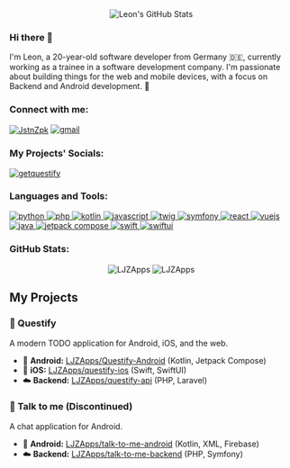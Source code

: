 <div align="center">
  <img src="https://github-readme-stats.vercel.app/api?username=LJZApps&show_icons=true&hide_rank=true&custom_title=Hi%20there%20%F0%9F%91%8B%2C%20I'm%20Leon&title_color=886ce4&icon_color=886ce4&text_color=999&bg_color=1c1c1c&hide_border=true&hide=stars,commits,prs,issues,contribs" alt="Leon's GitHub Stats" />
</div>

### Hi there 👋
I'm Leon, a 20-year-old software developer from Germany 🇩🇪, currently working as a trainee in a software development company. I'm passionate about building things for the web and mobile devices, with a focus on Backend and Android development. 🚀

<h3 align="left">Connect with me:</h3>
<p align="left">
<a href="https://twitter.com/JstnZpk" target="blank"><img align="center" src="https://img.shields.io/twitter/follow/JstnZpk?logo=twitter&style=for-the-badge" alt="JstnZpk" /></a>
<a href="mailto:lnzpk.dev@gmail.com"><img src="https://img.shields.io/badge/Gmail-D14836?style=for-the-badge&logo=gmail&logoColor=white" alt="gmail" /></a>
</p>

<h3 align="left">My Projects' Socials:</h3>
<p align="left">
<a href="https://twitter.com/getquestify" target="blank"><img align="center" src="https://img.shields.io/twitter/follow/getquestify?logo=twitter&style=for-the-badge&label=Questify" alt="getquestify" /></a>
</p>

<h3 align="left">Languages and Tools:</h3>
<p align="left">
  <a href="https://www.python.org" target="_blank" rel="noreferrer">
    <img src="https://img.shields.io/badge/Python-3776AB?style=for-the-badge&logo=python&logoColor=white" alt="python"/>
  </a>
  <a href="https://www.php.net" target="_blank" rel="noreferrer">
    <img src="https://img.shields.io/badge/PHP-777BB4?style=for-the-badge&logo=php&logoColor=white" alt="php"/>
  </a>
  <a href="https://kotlinlang.org" target="_blank" rel="noreferrer">
    <img src="https://img.shields.io/badge/Kotlin-0095D5?&style=for-the-badge&logo=kotlin&logoColor=white" alt="kotlin"/>
  </a>
  <a href="https://developer.mozilla.org/en-US/docs/Web/JavaScript" target="_blank" rel="noreferrer">
    <img src="https://img.shields.io/badge/JavaScript-F7DF1E?style=for-the-badge&logo=javascript&logoColor=black" alt="javascript"/>
  </a>
  <a href="https://twig.symfony.com/" target="_blank" rel="noreferrer">
    <img src="https://img.shields.io/badge/Twig-000000?style=for-the-badge&logo=twig&logoColor=white" alt="twig"/>
  </a>
  <a href="https://symfony.com" target="_blank" rel="noreferrer">
    <img src="https://img.shields.io/badge/Symfony-000000?style=for-the-badge&logo=symfony&logoColor=white" alt="symfony"/>
  </a>
  <a href="https://reactjs.org/" target="_blank" rel="noreferrer">
    <img src="https://img.shields.io/badge/React-20232A?style=for-the-badge&logo=react&logoColor=61DAFB" alt="react"/>
  </a>
  <a href="https://vuejs.org/" target="_blank" rel="noreferrer">
    <img src="https://img.shields.io/badge/Vue.js-35495E?style=for-the-badge&logo=vue.js&logoColor=4FC08D" alt="vuejs"/>
  </a>
  <a href="https://www.java.com" target="_blank" rel="noreferrer">
    <img src="https://img.shields.io/badge/Java-ED8B00?style=for-the-badge&logo=java&logoColor=white" alt="java"/>
  </a>
  <a href="https://developer.android.com/jetpack/compose" target="_blank" rel="noreferrer">
    <img src="https://img.shields.io/badge/Jetpack_Compose-4285F4?style=for-the-badge&logo=jetpackcompose&logoColor=white" alt="jetpack compose"/>
  </a>
  <a href="https://www.swift.org" target="_blank" rel="noreferrer">
    <img src="https://img.shields.io/badge/Swift-FA7343?style=for-the-badge&logo=swift&logoColor=white" alt="swift"/>
  </a>
  <a href="https://developer.apple.com/xcode/swiftui/" target="_blank" rel="noreferrer">
    <img src="https://img.shields.io/badge/SwiftUI-007ACC?style=for-the-badge&logo=swift&logoColor=white" alt="swiftui"/>
  </a>
</p>

<h3 align="left">GitHub Stats:</h3>
<p align="center">
  <img align="center" src="https://github-readme-stats.vercel.app/api?username=LJZApps&show_icons=true&locale=en&theme=dracula&hide_border=true" alt="LJZApps" />
  <img align="center" src="https://github-readme-stats.vercel.app/api/top-langs?username=LJZApps&layout=compact&locale=en&theme=dracula&hide_border=true" alt="LJZApps" />
</p>

## My Projects

### 🚀 Questify
A modern TODO application for Android, iOS, and the web.
- 📱 **Android:** [LJZApps/Questify-Android](https://github.com/LJZApps/Questify-Android) (Kotlin, Jetpack Compose)
- 📱 **iOS:** [LJZApps/questify-ios](https://github.com/LJZApps/questify-ios) (Swift, SwiftUI)
- ☁️ **Backend:** [LJZApps/questify-api](https://github.com/LJZApps/questify-api) (PHP, Laravel)

### 💬 Talk to me (Discontinued)
A chat application for Android.
- 📱 **Android:** [LJZApps/talk-to-me-android](https://github.com/LJZApps/talk-to-me-android) (Kotlin, XML, Firebase)
- ☁️ **Backend:** [LJZApps/talk-to-me-backend](https://github.com/LJZApps/talk-to-me-backend) (PHP, Symfony)
